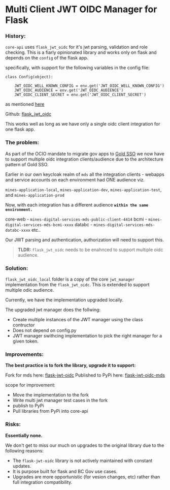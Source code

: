 # Multi Client JWT OIDC Manager for Flask

### History:

`core-api` uses `flask_jwt_oidc` for it's jwt parsing, validation and role checking. This is a fiarly opinionated library and works only on flask and depends on the `config` of the flask app.

specifically, with support for the following variables in the config file:

```
class Config(object):

    JWT_OIDC_WELL_KNOWN_CONFIG = env.get('JWT_OIDC_WELL_KNOWN_CONFIG')
    JWT_OIDC_AUDIENCE = env.get('JWT_OIDC_AUDIENCE')
    JWT_OIDC_CLIENT_SECRET = env.get('JWT_OIDC_CLIENT_SECRET')
```

as mentioned [here](https://github.com/thorwolpert/flask-jwt-oidc#configuration)

Github: [flask_jwt_oidc](https://github.com/thorwolpert/flask-jwt-oidc/tree/main/flask_jwt_oidc)

This works well as long as we have only a single oidc client integration for one flask app.

### The problem:

As part of the OCIO mandate to migrate gov apps to [Gold SSO](https://bcgov.github.io/sso-requests) we now have to support multiple oidc integration clients/audience due to the architecture pattern of Gold SSO.

Earlier in our own keycloak realm of `mds` all the integration clients - webapps and service accounts on each environment had ONE audience viz.

`mines-application-local`,
`mines-application-dev`,
`mines-application-test`, and
`mines-application-prod`

Now, with each integration has a different audience **`within the same environment.`**

core-web - `mines-digital-services-mds-public-client-4414`
bcmi - `mines-digital-services-mds-bcmi-xxxx`
databc - `mines-digital-services-mds-databc-xxxx` etc..

Our JWT parsing and authentication, authorization will need to support this.

> **TLDR:** `flask_jwt_oidc` needs to be enahnced to support multiple oidc audience.

### Solution:

`flask_jwt_oidc_local` folder is a copy of the core `jwt_manager` implementation from the `flask_jwt_oidc`. This is extended to support multiple odic audience.

Currently, we have the implementation upgraded locally.

The upgraded jwt manager does the follwing:

- Create multiple instances of the JWT manager using the class contructor
- Does not depend on config.py
- JWT manager swithcing implementation to pick the right manager for a given token.

### Improvements:

**The best practice is to fork the library, upgrade it to support:**

Fork for mds here: [flask-jwt-oidc](https://github.com/bcgov/flask-jwt-oidc)
Published to PyPi here: [flask-jwt-oidc-mds](https://pypi.org/project/flask-jwt-oidc-mds)

scope for improvement:

- Move the implementation to the fork
- Write multi jwt manager test cases in the fork
- publish to PyPi
- Pull libraries from PyPi into core-api

### Risks:

**Essentially none.**

We don't get to miss our much on upgrades to the original library due to the following reasons:

- The `flask-jwt-oidc` library is not actively maintained with constant updates.
- It is purpose built for flask and BC Gov use cases.
- Upgrades are more opportunistic (for vesion changes, etc) rather than full integration compatibility.
